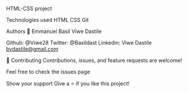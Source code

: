 HTML-CSS project

Technologies used
HTML
CSS
Git

Authors
👤 Emmanuel Basil Viwe Dastile

Github: @Viwe28
Twitter: @Basildast
Linkedin: Viwe Dastile
bvdastile@gmail.com

🤝 Contributing
Contributions, issues, and feature requests are welcome!

Feel free to check the issues page

Show your support
Give a ⭐️ if you like this project!
